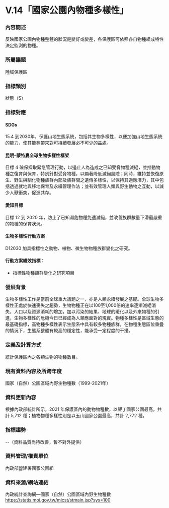 # V.14「國家公園內物種多樣性」

<script type="text/javascript" src="http://cdn.mathjax.org/mathjax/latest/MathJax.js?config=TeX-AMS-MML_HTMLorMML"></script>

### 內容簡述
反映國家公園內物種整體的狀況是變好或變差，各保護區可依照各自物種組成特性決定監測的物種。

### 所屬議題
陸域保護區
### 指標類別
狀態（S）
### 指標對應
#### SDGs
15.4
到2030年，保護山地生態系統，包括其生物多樣性，以便加強山地生態系統的能力，使其能夠帶來對可持續發展必不可少的益處。
#### 昆明–蒙特婁全球生物多樣性框架
目標 4 
確保採取緊急管理行動，以遏止人為造成之已知受脅物種滅絕，並推動物種之復育與保育，特別針對受脅物種，以顯著降低滅絕風險；同時，維持並恢復原生、野生與馴化物種族群內部及族群間之遺傳多樣性，以保持其適應潛力，其中包括透過就地與移地保育及永續管理作法；並有效管理人類與野生動物之互動，以減少人獸衝突，促進共存。 
#### 愛知目標
目標 12
到 2020 年，防止了已知瀕危物種免遭滅絕，並改善族群數量下滑最嚴重的物種的保育狀況。
#### 生物多樣性行動方案
D12030 加具指標性之動物、植物、微生物物種族群變化之研究。
#### 行動方案績效指標：
* 指標性物種類群變化之研究項目
### 發展背景
生物多樣性工作是當前全球重大議題之一，亦是人類永續發展之基礎。全球生物多樣性正處於快速喪失之趨勢，生物物種正在以100至1,000倍的速率逐漸滅絕消失，人口以及資源消耗的增加，加以污染的結果、地球的暖化以及外來物種的引進，生物多樣性的危機今日已經成為人類應面對的現實。物種多樣性是區域生態的最基礎指標，高物種多樣性表示生態系中具有較多物種族群，在物種生態區位重疊的情況下，生態系整體有較高的穩定性，能承受一定程度的干擾。
### 定義及計算方式
統計保護區內之各類生物的物種數目。
### 現有資料內容及所跨年度
國家（自然）公園區域內野生物種數（1999-2021年）
### 資料更新內容
根據內政部統計所示，2021 年保護區內的動物物種數，以墾丁國家公園最高，共計 5,712 種；植物物種多樣性則是以玉山國家公園最高，共計 2,772 種。
### 指標趨勢
--（資料品質尚待改善，暫不對外提供）
### 資料管理/權責單位
內政部營建署國家公園組
### 資料來源/網站連結
內政統計查詢網—國家（自然）公園區域內野生物種數
https://statis.moi.gov.tw/micst/stmain.jsp?sys=100

